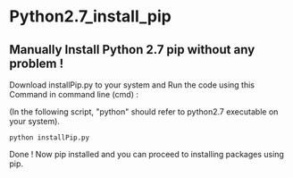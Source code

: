 # Python2.7_install_pip
## Manually Install Python 2.7 pip without any problem !

Download installPip.py to your system and Run the code using this Command in command line (cmd) :

(In the following script, "python" should refer to python2.7 executable on your system).

```
python installPip.py
```

Done ! 
Now pip installed and you can proceed to installing packages using pip.
